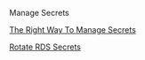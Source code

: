 Manage Secrets


[The Right Way To Manage Secrets](https://aws.amazon.com/blogs/mt/the-right-way-to-store-secrets-using-parameter-store)

[Rotate RDS Secrets](https://docs.aws.amazon.com/secretsmanager/latest/userguide/tutorials_db-rotate-master.html)

